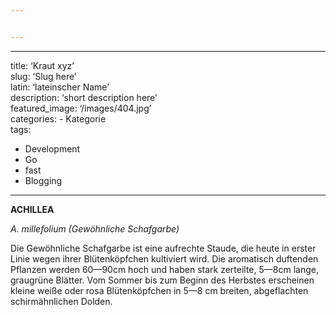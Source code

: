 ```yaml
---


---
```


<hr>
<p>title: ‘Kraut xyz’<br>
slug: ‘Slug here’<br>
latin: ‘lateinscher Name’<br>
description: ‘short description here’<br>
featured_image: ‘/images/404.jpg’<br>
categories:  -  Kategorie<br>
tags:</p>
<ul>
<li>Development</li>
<li>Go</li>
<li>fast</li>
<li>Blogging</li>
</ul>
<hr>
<p><strong>ACHILLEA</strong></p>
<p><em>A. millefolium (Gewöhnliche Schafgarbe)</em></p>
<p>Die Gewöhnliche Schafgarbe ist eine aufrechte Staude, die heute in erster Linie wegen ihrer Blütenköpfchen kultiviert wird. Die aromatisch duftenden Pflanzen werden 60—90cm hoch und haben stark zerteilte, 5—8cm lange, graugrüne Blätter. Vom Sommer bis zum Beginn des Herbstes erscheinen kleine weiße oder rosa Blütenköpfchen in 5—8 cm breiten, abgeflachten schirmähnlichen Dolden.</p>

